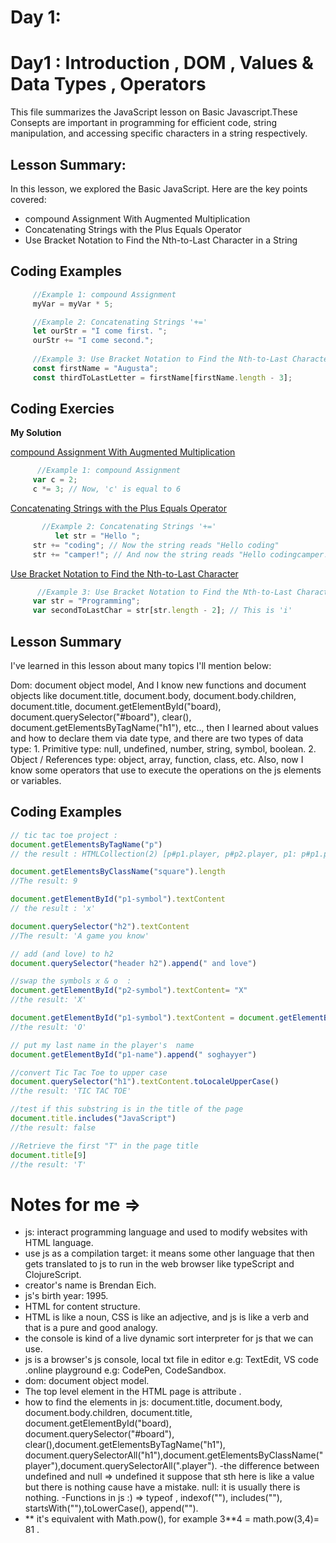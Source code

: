 # Day 1: 
# Day1 : Introduction , DOM , Values & Data Types , Operators
This file summarizes the JavaScript lesson on Basic Javascript.These Consepts are important in programming for efficient code, string manipulation, and accessing specific characters in a string respectively. 

## Lesson Summary:
In this lesson, we explored the Basic JavaScript. Here are the key points covered:
* compound Assignment With Augmented Multiplication
* Concatenating Strings with the Plus Equals Operator
* Use Bracket Notation to Find the Nth-to-Last Character in a String
   
## Coding Examples
```jsx
     //Example 1: compound Assignment
     myVar = myVar * 5;

     //Example 2: Concatenating Strings '+='
     let ourStr = "I come first. ";
     ourStr += "I come second.";
     
     //Example 3: Use Bracket Notation to Find the Nth-to-Last Character in a String
     const firstName = "Augusta";
     const thirdToLastLetter = firstName[firstName.length - 3];
```
## Coding Exercies
  **My Solution**   

[compound Assignment With Augmented Multiplication](https://www.freecodecamp.org/learn/javascript-algorithms-and-data-structures/basic-javascript/compound-assignment-with-augmented-multiplication)

```jsx
      //Example 1: compound Assignment
     var c = 2;
     c *= 3; // Now, 'c' is equal to 6
```
[Concatenating Strings with the Plus Equals Operator](https://www.freecodecamp.org/learn/javascript-algorithms-and-data-structures/basic-javascript/concatenating-strings-with-the-plus-equals-operator)
```jsx
       //Example 2: Concatenating Strings '+='
          let str = "Hello ";
     str += "coding"; // Now the string reads "Hello coding"
     str += "camper!"; // And now the string reads "Hello codingcamper!"
```
[Use Bracket Notation to Find the Nth-to-Last Character](https://www.freecodecamp.org/learn/javascript-algorithms-and-data-structures/basic-javascript/use-bracket-notation-to-find-the-nth-to-last-character-in-a-string)
```jsx
      //Example 3: Use Bracket Notation to Find the Nth-to-Last Character in a String
     var str = "Programming";
     var secondToLastChar = str[str.length - 2]; // This is 'i'
```

## Lesson Summary

I've learned in this lesson about many topics I'll mention below:

Dom: document object model, And I know new functions and document objects like document.title, document.body, document.body.children, document.title, document.getElementById("board), document.querySelector("#board"), clear(), document.getElementsByTagName("h1"), etc.., then I learned about values and how to declare them via date type, and there are two types of data type: 1. Primitive type: null, undefined, number, string, symbol, boolean. 2. Object / References type: object, array, function, class, etc. Also, now I know some operators that use to execute the operations on the js elements or variables.

## Coding Examples
```javascript
// tic tac toe project :
document.getElementsByTagName("p")
// the result : HTMLCollection(2) [p#p1.player, p#p2.player, p1: p#p1.player, p2: p#p2.player]

document.getElementsByClassName("square").length
//The result: 9

document.getElementById("p1-symbol").textContent
// the result : 'x'

document.querySelector("h2").textContent
//The result: 'A game you know'

// add (and love) to h2 
document.querySelector("header h2").append(" and love")

//swap the symbols x & o  :
document.getElementById("p2-symbol").textContent= "X"
//the result: 'X'

document.getElementById("p1-symbol").textContent = document.getElementById("p2-symbol").textContent
//the result: 'O'

// put my last name in the player's  name
document.getElementById("p1-name").append(" soghayyer")

//convert Tic Tac Toe to upper case
document.querySelector("h1").textContent.toLocaleUpperCase()
//the result: 'TIC TAC TOE'

//test if this substring is in the title of the page 
document.title.includes("JavaScript")
//the result: false

//Retrieve the first "T" in the page title
document.title[9]
//the result: 'T'

```

#  Notes for me => 
- js: interact programming language and used to modify websites with HTML language.
- use js as a compilation target: it means some other language that then gets translated to js to run in the web browser  like typeScript and ClojureScript.
- creator's name  is Brendan Eich.
- js's birth year: 1995.
- HTML for content structure.
- HTML is like a noun, CSS is like an adjective, and js is like a verb and that is a pure and good analogy.
- the console is kind of a live dynamic sort interpreter for js that we can use.
- js is a browser's js console, local txt file in editor e.g: TextEdit, VS code .online playground e.g: CodePen, CodeSandbox.
- dom: document object model.
- The top level element in the HTML page is attribute <html></html>.
- how to find the elements in js: document.title, document.body, document.body.children, document.title, document.getElementById("board),   
 document.querySelector("#board"), clear(),document.getElementsByTagName("h1"), 
 document.querySelectorAll("h1"),document.getElementsByClassName("player"),document.querySelectorAll(".player").
-the difference between undefined and null =>
 undefined it suppose that sth here is like a value but there is nothing cause have a mistake.
 null: it is usually there is nothing.
-Functions in js :) => typeof , indexof(""), includes(""), startsWith(""),toLowerCase(), append("").
- ** it's equivalent with Math.pow(),  for example 3**4 = math.pow(3,4)= 81 .

